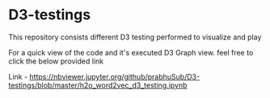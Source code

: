 # D3-testings
This repository consists different D3 testing performed to visualize and play


For a quick view of the code and it's executed D3 Graph view. feel free to click the below provided link

Link - https://nbviewer.jupyter.org/github/prabhuSub/D3-testings/blob/master/h2o_word2vec_d3_testing.ipynb
